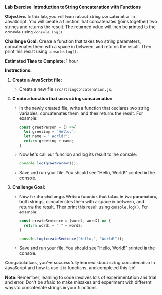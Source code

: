 **Lab Exercise: Introduction to String Concatenation with Functions**

**Objective:** In this lab, you will learn about string concatenation in JavaScript. You will create a function that concatenates (joins together) two strings and returns the result. The returned value will then be printed to the console using `console.log()`.

**Challenge Goal:** Create a function that takes two string parameters, concatenates them with a space in between, and returns the result. Then print this result using `console.log()`.

**Estimated Time to Complete:** 1 hour

**Instructions:**

1. **Create a JavaScript file:**
    - Create a new file `src/stringConcatenation.js`.

2. **Create a function that uses string concatenation:**
    - In the newly created file, write a function that declares two string variables, concatenates them, and then returns the result. For example:
        ```javascript
        const greetPerson = () =>{
          let greeting = "Hello,";
          let name = " World!";
          return greeting + name;
        }
        ```
    - Now let's call our function and log its result to the console:
        ```javascript
        console.log(greetPerson());
        ```
    - Save and run your file. You should see "Hello, World!" printed in the console.

3. **Challenge Goal:**
    - Now for the challenge. Write a function that takes in two parameters, both strings, concatenates them with a space in between, and returns the result. Then print this result using `console.log()`. For example:
        ```javascript
        const createSentence = (word1, word2) => {
          return word1 + " " + word2;
        }

        console.log(createSentence("Hello,", "World!"));
        ```
    - Save and run your file. You should see "Hello, World!" printed in the console.

Congratulations, you've successfully learned about string concatenation in JavaScript and how to use it in functions, and completed this lab!

**Note:** Remember, learning to code involves lots of experimentation and trial and error. Don't be afraid to make mistakes and experiment with different ways to concatenate strings in your functions.